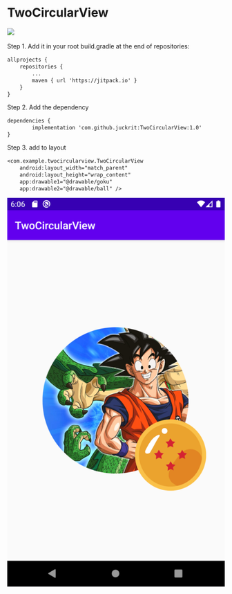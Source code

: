 # TwoCircularView

[![](https://jitpack.io/v/juckrit/TwoCircularView.svg)](https://jitpack.io/#juckrit/TwoCircularView)

Step 1. Add it in your root build.gradle at the end of repositories:

	allprojects {
		repositories {
			...
			maven { url 'https://jitpack.io' }
		}
	}
Step 2. Add the dependency

	dependencies {
	        implementation 'com.github.juckrit:TwoCircularView:1.0'
	}
  
  
  Step 3. add to layout

	<com.example.twocircularview.TwoCircularView
        android:layout_width="match_parent"
        android:layout_height="wrap_content"
        app:drawable1="@drawable/goku"
        app:drawable2="@drawable/ball" />
	
	
	
	
	
	
  
  ![alt text](https://raw.githubusercontent.com/juckrit/TwoCircularView/master/app/src/main/res/drawable/screen_shot.png)
  
